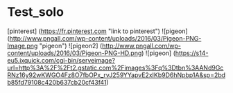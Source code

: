 # Test_solo
[pinterest] (https://fr.pinterest.com "link to pinterest")
![pigeon] (http://www.pngall.com/wp-content/uploads/2016/03/Pigeon-PNG-Image.png "pigeon")
![pigeon2] (http://www.pngall.com/wp-content/uploads/2016/03/Pigeon-PNG-HD.png)
![pigeon] (https://s14-eu5.ixquick.com/cgi-bin/serveimage?url=http%3A%2F%2Ft2.gstatic.com%2Fimages%3Fq%3Dtbn%3AANd9GcRNz16y92wKWGO4Fz8O7fbOPx_rvJ259YYapvE2xIKb9D6hNpbp1A&sp=2bdb85fd79108c420b637cb20cf43f41)
